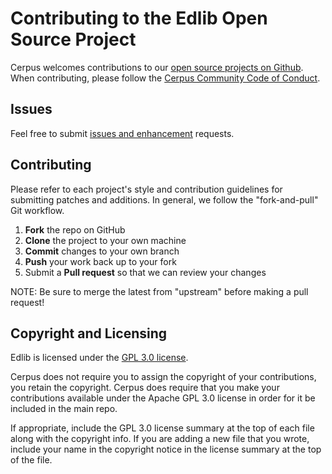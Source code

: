 # Contributing to the Edlib Open Source Project

Cerpus welcomes contributions to our [open source projects on Github](https://github.com/cerpus/Edlib). When contributing, please follow the [Cerpus Community Code of Conduct](CODE_OF_CONDUCT.md).

## Issues

Feel free to submit [issues and enhancement](https://github.com/cerpus/Edlib/issues) requests.

## Contributing

Please refer to each project's style and contribution guidelines for submitting patches and additions. In general, we follow the "fork-and-pull" Git workflow.

 1. **Fork** the repo on GitHub
 2. **Clone** the project to your own machine
 3. **Commit** changes to your own branch
 4. **Push** your work back up to your fork
 5. Submit a **Pull request** so that we can review your changes

NOTE: Be sure to merge the latest from "upstream" before making a pull request!

## Copyright and Licensing

Edlib is licensed under the [GPL 3.0 license](https://www.gnu.org/licenses/gpl-3.0-standalone.html).

Cerpus does not require you to assign the copyright of your contributions, you retain the copyright. Cerpus does require that you make your contributions available under the Apache GPL 3.0 license in order for it be included in the main repo.

If appropriate, include the GPL 3.0 license summary at the top of each file along with the copyright info. If you are adding a new file that you wrote, include your name in the copyright notice in the license summary at the top of the file.